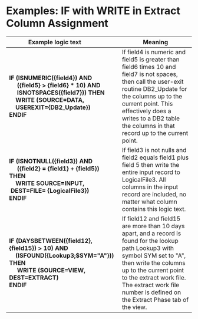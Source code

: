 # Examples: IF with WRITE in Extract Column Assignment

|Example logic text&nbsp;&nbsp;&nbsp;&nbsp;&nbsp;&nbsp;&nbsp;&nbsp;&nbsp;&nbsp;|Meaning|
|------------------|-------|
|**IF (ISNUMERIC({field4}) AND <br>&nbsp;&nbsp;&nbsp;&nbsp; ({field5} > {field6} * 10) AND <br>&nbsp;&nbsp;&nbsp;&nbsp; ISNOTSPACES({field7})) THEN<br>&nbsp;&nbsp;&nbsp;&nbsp;WRITE (SOURCE=DATA, <br>&nbsp;&nbsp;&nbsp;&nbsp;USEREXIT={DB2_Update}) <br>ENDIF**|If field4 is numeric and field5 is greater than field6 times 10 and field7 is not spaces, then call the user-exit routine DB2\_Update for the columns up to the current point. This effectively does a writes to a DB2 table the columns in that record up to the current point.|
|**IF (ISNOTNULL({field3}) AND <br>&nbsp;&nbsp;&nbsp;&nbsp; ({field2} = {field1} + {field5}) THEN <br>&nbsp;&nbsp;&nbsp;&nbsp;WRITE  SOURCE=INPUT, &nbsp;DEST=FILE= {LogicalFile3}) <br>ENDIF**|If field3 is not nulls and field2 equals field1 plus field 5 then write the entire input record to LogicalFile3. All columns in the input record are included, no matter what column contains this logic text.|
|**IF (DAYSBETWEEN({field12},{field15}) > 10) AND <br>&nbsp;&nbsp;&nbsp;&nbsp;(ISFOUND({Lookup3;$SYM="A"})) THEN <br>&nbsp;&nbsp;&nbsp;&nbsp; WRITE (SOURCE=VIEW, DEST=EXTRACT) <br>ENDIF**|If field12 and field15 are more than 10 days apart, and a record is found for the lookup path Lookup3 with symbol SYM set to "A", then write the columns up to the current point to the extract work file. The extract work file number is defined on the Extract Phase tab of the view.